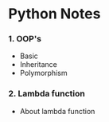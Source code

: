 # Python Notes

<div>
  <h3>1. OOP's </h3>
  <p>
    <ul>
      <li>Basic</li>
      <li>Inheritance</li>
      <li>Polymorphism</li>
    </ul>
  </p>
<div>

<div>
  <h3>2. Lambda function</h3>
  <p>
    <ul>
      <li>About lambda function</li>
    </ul>
  </p>
</div>
